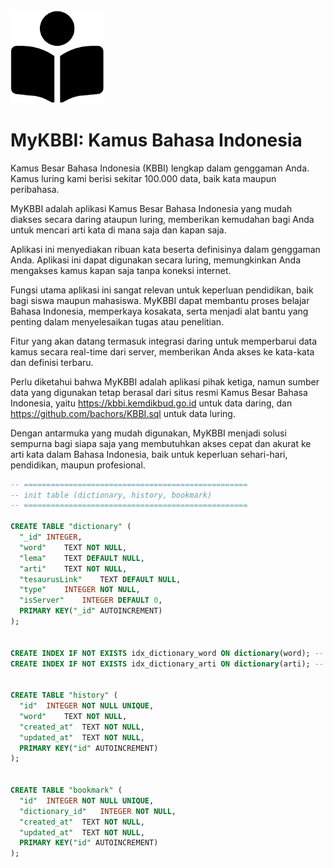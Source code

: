 <img src="https://raw.githubusercontent.com/x-labs-86/hosting-assets/refs/heads/main/kbbi/icon.png" width="150" />

# MyKBBI: Kamus Bahasa Indonesia

Kamus Besar Bahasa Indonesia (KBBI) lengkap dalam genggaman Anda. Kamus luring kami berisi sekitar 100.000 data, baik kata maupun peribahasa.

MyKBBI adalah aplikasi Kamus Besar Bahasa Indonesia yang mudah diakses secara daring ataupun luring, memberikan kemudahan bagi Anda untuk mencari arti kata di mana saja dan kapan saja.

Aplikasi ini menyediakan ribuan kata beserta definisinya dalam genggaman Anda. Aplikasi ini dapat digunakan secara luring, memungkinkan Anda mengakses kamus kapan saja tanpa koneksi internet.

Fungsi utama aplikasi ini sangat relevan untuk keperluan pendidikan, baik bagi siswa maupun mahasiswa. MyKBBI dapat membantu proses belajar Bahasa Indonesia, memperkaya kosakata, serta menjadi alat bantu yang penting dalam menyelesaikan tugas atau penelitian.

Fitur yang akan datang termasuk integrasi daring untuk memperbarui data kamus secara real-time dari server, memberikan Anda akses ke kata-kata dan definisi terbaru.

Perlu diketahui bahwa MyKBBI adalah aplikasi pihak ketiga, namun sumber data yang digunakan tetap berasal dari situs resmi Kamus Besar Bahasa Indonesia, yaitu https://kbbi.kemdikbud.go.id untuk data daring, dan https://github.com/bachors/KBBI.sql untuk data luring.

Dengan antarmuka yang mudah digunakan, MyKBBI menjadi solusi sempurna bagi siapa saja yang membutuhkan akses cepat dan akurat ke arti kata dalam Bahasa Indonesia, baik untuk keperluan sehari-hari, pendidikan, maupun profesional.

```sql
-- ==================================================
-- init table (dictionary, history, bookmark)
-- ==================================================

CREATE TABLE "dictionary" (
  "_id"	INTEGER,
  "word"	TEXT NOT NULL,
  "lema"	TEXT DEFAULT NULL,
  "arti"	TEXT NOT NULL,
  "tesaurusLink"	TEXT DEFAULT NULL,
  "type"	INTEGER NOT NULL,
  "isServer"	INTEGER DEFAULT 0,
  PRIMARY KEY("_id" AUTOINCREMENT)
);


CREATE INDEX IF NOT EXISTS idx_dictionary_word ON dictionary(word); -- Mandatory
CREATE INDEX IF NOT EXISTS idx_dictionary_arti ON dictionary(arti); -- Optional


CREATE TABLE "history" (
  "id"	INTEGER NOT NULL UNIQUE,
  "word"	TEXT NOT NULL,
  "created_at"	TEXT NOT NULL,
  "updated_at"	TEXT NOT NULL,
  PRIMARY KEY("id" AUTOINCREMENT)
);


CREATE TABLE "bookmark" (
  "id"	INTEGER NOT NULL UNIQUE,
  "dictionary_id"	INTEGER NOT NULL,
  "created_at"	TEXT NOT NULL,
  "updated_at"	TEXT NOT NULL,
  PRIMARY KEY("id" AUTOINCREMENT)
);
```
